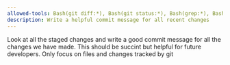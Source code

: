 ```yaml
---
allowed-tools: Bash(git diff:*), Bash(git status:*), Bash(grep:*), Bash(git add -u:*), Bash(git commit -m:*)
description: Write a helpful commit message for all recent changes
---
```


Look at all the staged changes and write a good commit message for all the changes we have made. This should be succint but helpful for future developers. Only focus on files and changes tracked by git
